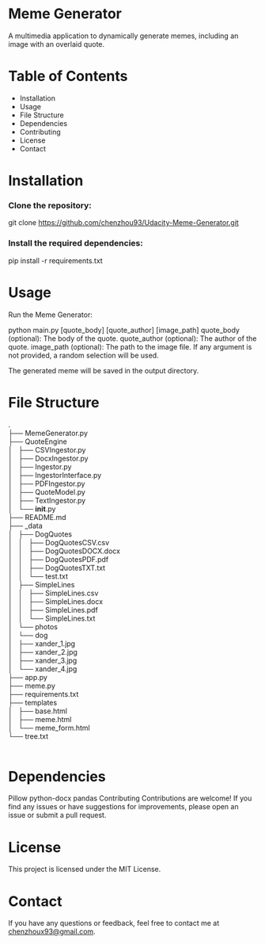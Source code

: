 # Meme Generator
A multimedia application to dynamically generate memes, including an image with an overlaid quote.

# Table of Contents
* Installation
* Usage
* File Structure
* Dependencies
* Contributing
* License
* Contact

# Installation
### Clone the repository:

git clone https://github.com/chenzhou93/Udacity-Meme-Generator.git

### Install the required dependencies:

pip install -r requirements.txt

# Usage
Run the Meme Generator:

python main.py [quote_body] [quote_author] [image_path]
quote_body (optional): The body of the quote.
quote_author (optional): The author of the quote.
image_path (optional): The path to the image file.
If any argument is not provided, a random selection will be used.

The generated meme will be saved in the output directory.

# File Structure
.<br />
├── MemeGenerator.py<br />
├── QuoteEngine<br />
│   ├── CSVIngestor.py<br />
│   ├── DocxIngestor.py<br />
│   ├── Ingestor.py<br />
│   ├── IngestorInterface.py<br />
│   ├── PDFIngestor.py<br />
│   ├── QuoteModel.py<br />
│   ├── TextIngestor.py<br />
│   └── __init__.py<br />
├── README.md<br />
├── _data<br />
│   ├── DogQuotes<br />
│   │   ├── DogQuotesCSV.csv<br />
│   │   ├── DogQuotesDOCX.docx<br />
│   │   ├── DogQuotesPDF.pdf<br />
│   │   ├── DogQuotesTXT.txt<br />
│   │   └── test.txt<br />
│   ├── SimpleLines<br />
│   │   ├── SimpleLines.csv<br />
│   │   ├── SimpleLines.docx<br />
│   │   ├── SimpleLines.pdf<br />
│   │   └── SimpleLines.txt<br />
│   └── photos<br />
│       └── dog<br />
│           ├── xander_1.jpg<br />
│           ├── xander_2.jpg<br />
│           ├── xander_3.jpg<br />
│           └── xander_4.jpg<br />
├── app.py<br />
├── meme.py<br />
├── requirements.txt<br />
├── templates<br />
│   ├── base.html<br />
│   ├── meme.html<br />
│   └── meme_form.html<br />
└── tree.txt<br /><br />


# Dependencies
Pillow
python-docx
pandas
Contributing
Contributions are welcome! If you find any issues or have suggestions for improvements, please open an issue or submit a pull request.

# License
This project is licensed under the MIT License.

# Contact
If you have any questions or feedback, feel free to contact me at chenzhoux93@gmail.com.